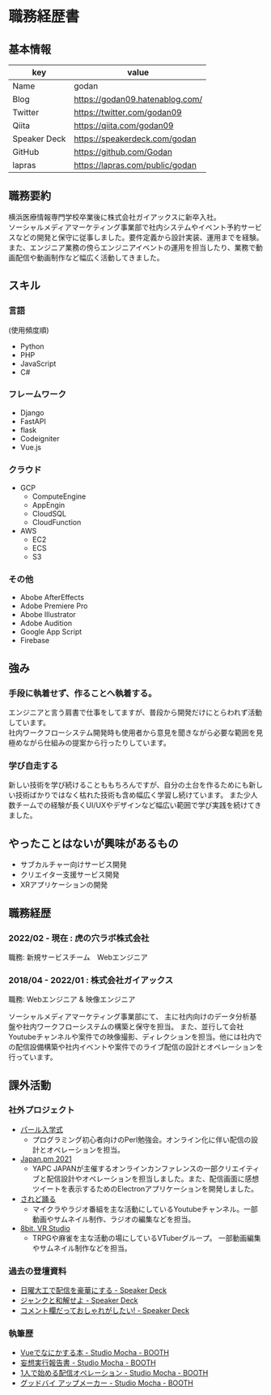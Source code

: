 # 職務経歴書

## 基本情報

|key|value|
|---|-----|
|Name|godan|
|Blog|https://godan09.hatenablog.com/|
|Twitter|https://twitter.com/godan09|
|Qiita |https://qiita.com/godan09|
| Speaker Deck | https://speakerdeck.com/godan|
|GitHub| https://github.com/Godan|
|lapras| https://lapras.com/public/godan|

## 職務要約
横浜医療情報専門学校卒業後に株式会社ガイアックスに新卒入社。  
ソーシャルメディアマーケティング事業部で社内システムやイベント予約サービスなどの開発と保守に従事しました。要件定義から設計実装、運用までを経験。 また、エンジニア業務の傍らエンジニアイベントの運用を担当したり、業務で動画配信や動画制作など幅広く活動してきました。



## スキル
### 言語

(使用頻度順)
- Python
- PHP
- JavaScript
- C# 

### フレームワーク

- Django
- FastAPI
- flask
- Codeigniter
- Vue.js


### クラウド
- GCP
  - ComputeEngine
  - AppEngin
  - CloudSQL
  - CloudFunction 
- AWS
  - EC2
  - ECS
  - S3 

### その他
- Abobe AfterEffects
- Adobe Premiere Pro
- Abobe Illustrator
- Adobe Audition
- Google App Script
- Firebase

## 強み

### 手段に執着せず、作ることへ執着する。

エンジニアと言う肩書で仕事をしてますが、普段から開発だけにとらわれず活動しています。  
社内ワークフローシステム開発時も使用者から意見を聞きながら必要な範囲を見極めながら仕組みの提案から行ったりしています。  

### 学び自走する

新しい技術を学び続けることももちろんですが、自分の土台を作るためにも新しい技術ばかりではなく枯れた技術も含め幅広く学習し続けています。  また少人数チームでの経験が長くUI/UXやデザインなど幅広い範囲で学び実践を続けてきました。

## やったことはないが興味があるもの

- サブカルチャー向けサービス開発 
- クリエイター支援サービス開発
- XRアプリケーションの開発


## 職務経歴

### 2022/02 - 現在 : 虎の穴ラボ株式会社

職務: 新規サービスチーム　Webエンジニア



### 2018/04 - 2022/01 : 株式会社ガイアックス

職務: Webエンジニア & 映像エンジニア

ソーシャルメディアマーケティング事業部にて、 主に社内向けのデータ分析基盤や社内ワークフローシステムの構築と保守を担当。
また、並行して会社Youtubeチャンネルや案件での映像撮影、ディレクションを担当。他には社内での配信設備構築や社内イベントや案件でのライブ配信の設計とオペレーションを行っています。


## 課外活動

### 社外プロジェクト
* [パール入学式](https://www.perl-entrance.org/)
  *  プログラミング初心者向けのPerl勉強会。オンライン化に伴い配信の設計とオペレーションを担当。
* [Japan.pm 2021](https://yapcjapan.connpass.com/event/198170/)
  * YAPC JAPANが主催するオンラインカンファレンスの一部クリエイティブと配信設計やオペレーションを担当しました。また、配信画面に感想ツイートを表示するためのElectronアプリケーションを開発しました。
* [されど踊る](https://www.youtube.com/channel/UCy2__PoxYaxbz3rM1yCdQBA)
  * マイクラやラジオ番組を主な活動にしているYoutubeチャンネル。一部動画やサムネイル制作、ラジオの編集などを担当。
* [8bit. VR Studio](https://www.youtube.com/channel/UCuGuilWV36v3l2JsLVDWrcA)
  * TRPGや麻雀を主な活動の場にしているVTuberグループ。 一部動画編集やサムネイル制作などを担当。

### 過去の登壇資料
* [日曜大工で配信を豪華にする - Speaker Deck](https://speakerdeck.com/godan/ri-yao-da-gong-depei-xin-wohao-hua-nisuru)
* [ジャンクと和解せよ - Speaker Deck](https://speakerdeck.com/godan/ziyankutohe-jie-seyo)
* [コメント欄だっておしゃれがしたい! - Speaker Deck](https://speakerdeck.com/godan/komentolan-datuteosiyaregasitai?slide=19)

### 執筆歴

* [Vueでなにかする本 - Studio Mocha - BOOTH](https://godan.booth.pm/items/1036786)
* [妄想実行報告書 - Studio Mocha - BOOTH](https://godan.booth.pm/items/1317444)
* [1人で始める配信オペレーション - Studio Mocha - BOOTH](https://godan.booth.pm/items/1575682)
* [グッドバイ アップメーカー - Studio Mocha - BOOTH](https://godan.booth.pm/items/2035726)

